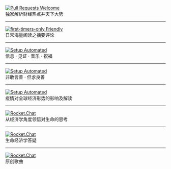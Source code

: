 

[![Pull Requests Welcome](https://img.shields.io/badge/video-%E6%AF%8F%E5%91%A8%E4%B8%80%E8%AF%BE-green)](https://xbxmt.github.io/tz.github.io/)  
独家解析财经热点并天下大势

---
[![first-timers-only Friendly](https://img.shields.io/badge/Article-晓观天下-yellow)](https://xbxmt.github.io/Articl.github.io/)<br>
日常海量阅读之摘要评论

---
[![Setup Automated](https://img.shields.io/badge/video-%E7%89%B9%E5%88%AB%E6%B4%BB%E5%8A%A8-orange)](https://xbxmt.github.io/th.github.io/)<br>
信息 · 见证 · 音乐 · 祝福

---
[![Setup Automated](https://img.shields.io/badge/video-%E5%96%84%E5%95%86%E5%88%86%E4%BA%AB-ff69b4)](https://xbxmt.github.io/shs.github.io/)<br>
非敢言善 · 但求良善

---
[![Setup Automated](https://img.shields.io/badge/video-病毒启示录-red)](https://xbxmt.github.io/bid.github.io/)<br>
疫情对全球经济形势的影响及解读

---
[![Rocket.Chat](https://img.shields.io/badge/video-%E7%94%9F%E5%91%BD%E7%BB%8F%E6%B5%8E%E5%AD%A6-blue)](https://xbxmt.github.io/jj.github.io/)<br>
从经济学角度领悟对生命的思考

---
[![Rocket.Chat](https://img.shields.io/badge/video-%E7%94%9F%E5%91%BD%E7%BB%8F%E6%B5%8E%E5%AD%A6%E9%97%AE%E7%AD%94-informational)](https://xbxmt.github.io/1b.github.io/)<br>
生命经济学答疑

---
[![Rocket.Chat](https://img.shields.io/badge/%E2%99%AC-%E5%8E%9F%E5%88%9B%E6%AD%8C%E6%9B%B2-yellowgreen)](https://xbxmt.github.io/music.github.io/)<br>
原创歌曲
